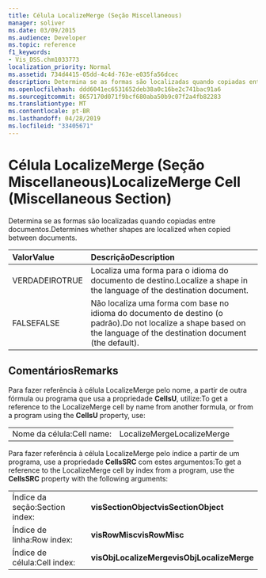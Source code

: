 ```yaml
---
title: Célula LocalizeMerge (Seção Miscellaneous)
manager: soliver
ms.date: 03/09/2015
ms.audience: Developer
ms.topic: reference
f1_keywords:
- Vis_DSS.chm1033773
localization_priority: Normal
ms.assetid: 734d4415-05dd-4c4d-763e-e035fa56dcec
description: Determina se as formas são localizadas quando copiadas entre documentos.
ms.openlocfilehash: ddd6041ec6531652deb38a0c16be2c741bac91a6
ms.sourcegitcommit: 8657170d071f9bcf680aba50b9c07f2a4fb82283
ms.translationtype: MT
ms.contentlocale: pt-BR
ms.lasthandoff: 04/28/2019
ms.locfileid: "33405671"
---
```

# <a name="localizemerge-cell-miscellaneous-section"></a><span data-ttu-id="bcc7f-103">Célula LocalizeMerge (Seção Miscellaneous)</span><span class="sxs-lookup"><span data-stu-id="bcc7f-103">LocalizeMerge Cell (Miscellaneous Section)</span></span>

<span data-ttu-id="bcc7f-104">Determina se as formas são localizadas quando copiadas entre documentos.</span><span class="sxs-lookup"><span data-stu-id="bcc7f-104">Determines whether shapes are localized when copied between documents.</span></span>
  
|<span data-ttu-id="bcc7f-105">**Valor**</span><span class="sxs-lookup"><span data-stu-id="bcc7f-105">**Value**</span></span>|<span data-ttu-id="bcc7f-106">**Descrição**</span><span class="sxs-lookup"><span data-stu-id="bcc7f-106">**Description**</span></span>|
|:-----|:-----|
| <span data-ttu-id="bcc7f-107">VERDADEIRO</span><span class="sxs-lookup"><span data-stu-id="bcc7f-107">TRUE</span></span>  <br/> | <span data-ttu-id="bcc7f-108">Localiza uma forma para o idioma do documento de destino.</span><span class="sxs-lookup"><span data-stu-id="bcc7f-108">Localize a shape in the language of the destination document.</span></span>  <br/> |
| <span data-ttu-id="bcc7f-109">FALSE</span><span class="sxs-lookup"><span data-stu-id="bcc7f-109">FALSE</span></span>  <br/> | <span data-ttu-id="bcc7f-110">Não localiza uma forma com base no idioma do documento de destino (o padrão).</span><span class="sxs-lookup"><span data-stu-id="bcc7f-110">Do not localize a shape based on the language of the destination document (the default).</span></span>  <br/> |
   
## <a name="remarks"></a><span data-ttu-id="bcc7f-111">Comentários</span><span class="sxs-lookup"><span data-stu-id="bcc7f-111">Remarks</span></span>

<span data-ttu-id="bcc7f-112">Para fazer referência à célula LocalizeMerge pelo nome, a partir de outra fórmula ou programa que usa a propriedade **CellsU**, utilize:</span><span class="sxs-lookup"><span data-stu-id="bcc7f-112">To get a reference to the LocalizeMerge cell by name from another formula, or from a program using the **CellsU** property, use:</span></span> 
  
|||
|:-----|:-----|
| <span data-ttu-id="bcc7f-113">Nome da célula:</span><span class="sxs-lookup"><span data-stu-id="bcc7f-113">Cell name:</span></span>  <br/> | <span data-ttu-id="bcc7f-114">LocalizeMerge</span><span class="sxs-lookup"><span data-stu-id="bcc7f-114">LocalizeMerge</span></span>  <br/> |
   
<span data-ttu-id="bcc7f-115">Para fazer referência à célula LocalizeMerge pelo índice a partir de um programa, use a propriedade **CellsSRC** com estes argumentos:</span><span class="sxs-lookup"><span data-stu-id="bcc7f-115">To get a reference to the LocalizeMerge cell by index from a program, use the **CellsSRC** property with the following arguments:</span></span> 
  
|||
|:-----|:-----|
| <span data-ttu-id="bcc7f-116">Índice da seção:</span><span class="sxs-lookup"><span data-stu-id="bcc7f-116">Section index:</span></span>  <br/> |<span data-ttu-id="bcc7f-117">**visSectionObject**</span><span class="sxs-lookup"><span data-stu-id="bcc7f-117">**visSectionObject**</span></span> <br/> |
| <span data-ttu-id="bcc7f-118">Índice de linha:</span><span class="sxs-lookup"><span data-stu-id="bcc7f-118">Row index:</span></span>  <br/> |<span data-ttu-id="bcc7f-119">**visRowMisc**</span><span class="sxs-lookup"><span data-stu-id="bcc7f-119">**visRowMisc**</span></span> <br/> |
| <span data-ttu-id="bcc7f-120">Índice de célula:</span><span class="sxs-lookup"><span data-stu-id="bcc7f-120">Cell index:</span></span>  <br/> |<span data-ttu-id="bcc7f-121">**visObjLocalizeMerge**</span><span class="sxs-lookup"><span data-stu-id="bcc7f-121">**visObjLocalizeMerge**</span></span> <br/> |
   

